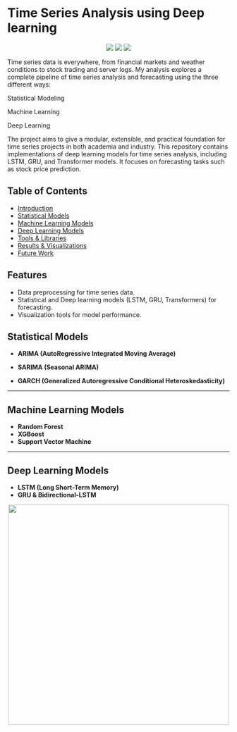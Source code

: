 <h1>Time Series Analysis using Deep learning </h1>
<p align="center"> <img src="https://img.shields.io/badge/domain-time%20series%20forecasting-blue" /> <img src="https://img.shields.io/badge/methods-Statistical%20%7C%20ML%20%7C%20DL-green" /> <img src="https://img.shields.io/badge/status-In progress%20-important" /> </p>

Time series data is everywhere, from financial markets and weather conditions to stock trading and server logs. My analysis explores a complete pipeline of time series analysis and forecasting using the three different ways:

Statistical Modeling

Machine Learning


Deep Learning

The project aims to give a modular, extensible, and practical foundation for time series projects in both academia and industry.
This repository contains implementations of deep learning models for time series analysis, including LSTM, GRU, and Transformer models. It focuses on forecasting tasks such as stock price prediction.

##  Table of Contents

  - [Introduction](#-introduction)
  - [Statistical Models](#-statistical-models)
  - [Machine Learning Models](#-machine-learning-models)
  - [Deep Learning Models](#-deep-learning-models)
  - [Tools & Libraries](#️-tools--libraries)
  - [Results & Visualizations](#-results--visualizations)
  - [Future Work](#-future-work)



## Features
- Data preprocessing for time series data.
- Statistical and Deep learning models (LSTM, GRU, Transformers) for forecasting.
- Visualization tools for model performance.

##  Statistical Models

- **ARIMA (AutoRegressive Integrated Moving Average)**



- **SARIMA (Seasonal ARIMA)**

- **GARCH (Generalized Autoregressive Conditional Heteroskedasticity)**


---

##  Machine Learning Models

- **Random Forest**
- **XGBoost**
- **Support Vector Machine**





---

##  Deep Learning Models

- **LSTM (Long Short-Term Memory)**
- **GRU & Bidirectional-LSTM**

<p align="center">
  <img src="https://miro.medium.com/v2/resize:fit:800/format:webp/1*vYpKL1PjVPjLbU7S6xKkYg.gif" width="500"/>
</p>
